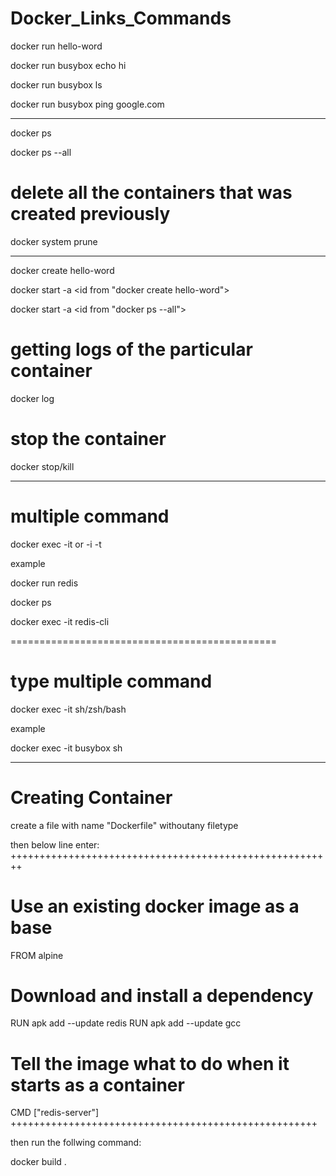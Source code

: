# Docker_Links_Commands


docker run hello-word

docker run busybox echo hi

docker run busybox ls

docker run busybox ping google.com

------------------------------------------------------------------------------------------------
docker ps

docker ps --all

# delete all the containers that was created previously 
docker system prune

-------------------------------------------------------------------------------------------------
docker create hello-word

docker start -a <id from "docker create hello-word">

docker start -a <id from "docker ps --all">

# getting logs of the particular container

docker log <container-id>

# stop the container 

docker stop/kill <container-id>

----------------------------------------------------------------------------------------------------------

# multiple command 

docker exec  -it or -i -t  <container-id> <command>

example

docker run redis

docker ps

docker exec  -it  <container-id> redis-cli
 
==============================================
# type multiple command 

docker exec  -it  <container-id> sh/zsh/bash

example

docker exec -it busybox sh

----------------------------------------------------------------------------------------------------------

# Creating Container

create a file with name "Dockerfile" withoutany filetype

then below line enter:
++++++++++++++++++++++++++++++++++++++++++++++++++++++++
# Use an existing docker image as a base

FROM alpine

# Download and install a dependency
RUN apk add --update redis
RUN apk add --update gcc

# Tell the image what to do when it starts as a container
CMD ["redis-server"]
+++++++++++++++++++++++++++++++++++++++++++++++++++++

then run the follwing command:

docker build .








